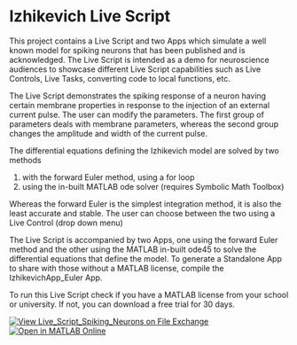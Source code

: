 # Izhikevich Live Script

This project contains a Live Script and two Apps which simulate a well known model for spiking neurons that has been published and is acknowledged. The Live Script is intended as a demo for neuroscience audiences to showcase different Live Script capabilities such as Live Controls, Live Tasks, converting code to local functions, etc.

The Live Script demonstrates the spiking response of a neuron having certain membrane properties in response to the injection of an external current pulse. The user can modify the parameters. The first group of parameters deals with membrane parameters, whereas the second group changes the amplitude and width of the current pulse. 

The differential equations defining the Izhikevich model are solved by two methods 
1) with the forward Euler method, using a for loop
2) using the in-built MATLAB ode solver (requires Symbolic Math Toolbox)

Whereas the forward Euler is the simplest integration method, it is also the least accurate and stable. The user can choose between the two using a Live Control (drop down menu)

The Live Script is accompanied by two Apps, one using the forward Euler method and the other using the MATLAB in-built ode45 to solve the differential equations that define the model. To generate a Standalone App to share with those without a MATLAB license, compile the IzhikevichApp_Euler App.

To run this Live Script check if you have a MATLAB license from your school or university. If not, you can download a free trial for 30 days.

[![View Live_Script_Spiking_Neurons on File Exchange](https://www.mathworks.com/matlabcentral/images/matlab-file-exchange.svg)](https://www.mathworks.com/matlabcentral/fileexchange/86198-live_script_spiking_neurons)
[![Open in MATLAB Online](https://www.mathworks.com/images/responsive/global/open-in-matlab-online.svg)](https://matlab.mathworks.com/open/github/v1?repo=mathworks/Live_Script_Spiking_Neurons&file=/LiveScript_Izhikevich.mlx)
